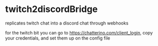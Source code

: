 # twitch2discordBridge
replicates twitch chat into a discord chat through webhooks

for the twitch bit you can go to https://chatterino.com/client_login, copy your credentials, and set them up on the config file
